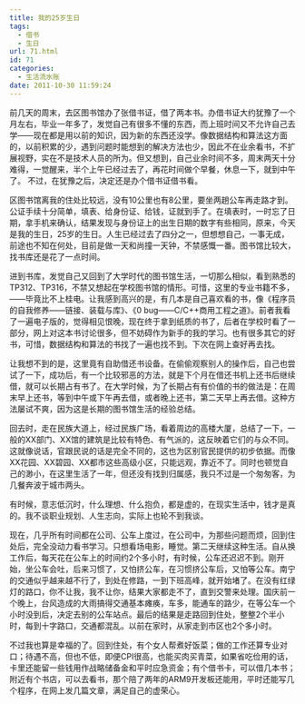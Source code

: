 ```yaml
---
title: 我的25岁生日
tags:
  - 借书
  - 生日
url: 71.html
id: 71
categories:
  - 生活流水账
date: 2011-10-30 11:59:24
---
```


前几天的周末，去区图书馆办了张借书证，借了两本书。办借书证大约犹豫了一个月左右，毕业一年多了，发觉自己有很多不懂的东西，而上班时间又不允许自己去学——现在都是用以前的知识，因为新的东西还没学。像数据结构和算法这方面的，以前积累的少，遇到问题时能想到的解决方法也少，因此不在业余看书，不扩展视野，实在不是技术人员的所为。但又想到，自己业余时间不多，周末两天十分难得，一觉醒来，半个上午已经过去了，再花时间做个早餐，休息一下，就到中午了。 不过，在犹豫之后，决定还是办个借书证借书看。 
<!-- more -->
区图书馆离我的住处比较远，没有10公里也有8公里，要坐两趟公车再走路才到。公证手续十分简单，填表、给身份证、给钱，证就到手了。在填表时，一时忘了日期，拿手机来确认，结果发现与身份证上的出生日期的数字有些相同，原来，今天是我的生日，25岁的生日。人生已经过去了四分之一，但想想自己，一事无成，前途也不知在何处，目前是做一天和尚撞一天钟，不禁感慨一番。图书馆比较大，找书库还是花了一点时间。 

进到书库，发觉自己又回到了大学时代的图书馆生活，一切那么相似，看到熟悉的TP312、TP316，不禁又想起在学校图书馆的情形。可惜，这里的专业书籍不多，——毕竟比不上桂电。让我感到高兴的是，有几本是自己喜欢看的书，像《程序员的自我修养——链接、装载与库》、《0 bug——C/C++商用工程之道》。前者我看了一遍电子版的，觉得相见恨晚，现在终于拿到纸质的书了，后者在学校时看了一部分，网上对这本书讨论很多，但不妨碍作为新手的我的学习。也有很多其它的好书，可惜，数据结构和算法的书找了一遍也找不到。下次在网上查好再去找。 

让我想不到的是，这里竟有自助借还书设备。在偷偷观察别人的操作后，自己也尝试了一下，成功后，有一个比较邪恶的方法，就是下个月在借还书机上还书后继续借，就可以长期占有书了。在大学时候，为了长期占有有价值的书的做法是：在周末早上还书，等到中午或下午再去借，或者晚上还书，第二天早上再去借。这种方法屡试不爽，因为这是长期的图书馆生活的经验总结。 

回去时，走在民族大道上，经过民族广场，看着周边的高楼大厦，总结了一下，一般的XX部门、XX馆的建筑是比较有特色、有气派的，这反映着它们的与众不同。这就像说话，官跟民说的话是完全不同的，这也为区别官民提供的初步依据。而像XX花园、XX碧园、XX都市这些高级小区，只能远观，靠近不了。同时也顿觉自己的渺小，在这里生活了一年，但还没有找到归属感，我只不过是一个匆匆客，为几餐奔波于城市两头。 

有时候，意志低沉时，什么理想、什么抱负，都是虚的，在现实生活中，钱才是真的。我不谈职业规划、人生志向，实际上也轮不到我谈。 

现在，几乎所有时间都在公司、公车上度过，在公司中，为那些问题而烦，回到住处后，完全没动力看书学习。只想看场电影，睡觉。第二天继续这种生活。自从换工作后，每天花在公车上的时间约2个多小时，有时候，公车还迟迟不到。刚开始，坐公车会吐，后来习惯了，又怕挤公车，在习惯挤公车后，又怕等公车。南宁的交通似乎越来越不行了，到处在修路，一到下班高峰，就开始堵了。在没有红绿灯的路口，你不让我，我不让你，结果大家都走不了，直到交警来处理。国庆前一个晚上，台风造成的大雨搞得交通基本瘫痪，车多，能通车的路少，在等公车一个小时没到后，决定去别的公车站点。最后的结果是走路回到住处，整整2个半小时，每到十字路口，交通都混乱。以前在家时，从家走到市区也2个多小时。 

不过我也算是幸福的了。回到住处，有个女人帮煮好饭菜；做的工作还算专业对口；待遇不高，但也不低，即便CPI很高，也能买肉买青菜，如果省吃俭用的话，卡里还能留一些钱用作战略储备金和平时应急资金；有个借书卡，可以借几本书；附近有个书店，可以去看书，那个陪了两年的ARM9开发板还能用，平时还能写几个程序，在网上发几篇文章，满足自己的虚荣心。

